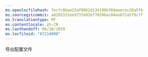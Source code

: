 ```yaml
---
ms.openlocfilehash: 7ecfc8bae23af0862d134198b769aaecec20a5f6
ms.sourcegitcommit: ad203331ee9737e82ef70206ac04eeb72a5f9c7f
ms.translationtype: MT
ms.contentlocale: zh-CN
ms.lasthandoff: 06/18/2019
ms.locfileid: "67214098"
---
```

导出配置文件